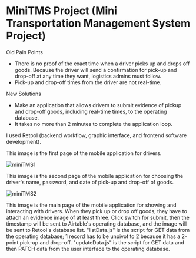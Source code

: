# MiniTMS Project (Mini Transportation Management System Project)
Old Pain Points
  - There is no proof of the exact time when a driver picks up and drops off goods. Because the driver will send a confirmation for pick-up and drop-off at any time they want, logistics admins must follow.
  - Pick-up and drop-off times from the driver are not real-time.

New Solutions
  - Make an application that allows drivers to submit evidence of pickup and drop-off goods, including real-time times, to the operating database.
  - It takes no more than 2 minutes to complete the application loop.

I used Retool (backend workflow, graphic interface, and frontend software development).

This image is the first page of the mobile application for drivers.

![miniTMS1](https://github.com/petchanawat/MiniTMS/assets/158483894/fca1ab23-7350-45cb-b0ce-5a4c9303e210)


This image is the second page of the mobile application for choosing the driver's name, password, and date of pick-up and drop-off of goods.

![miniTMS2](https://github.com/petchanawat/MiniTMS/assets/158483894/f9c894e0-946a-4ed9-8d46-8a6ab09a6cf6)


This image is the main page of the mobile application for showing and interacting with drivers. When they pick up or drop off goods, they have to attach an evidence image of at least three.
Click switch for submit, then the timestamp will be sent to Airtable's operating database, and the image will be sent to Retool's database list. "listData.js" is the script for GET data from the operating database; 1 record has to be unpivot to 2 because it has a 2-point pick-up and drop-off. "updateData.js" is the script for GET data and then PATCH data from the user interface to the operating database.





